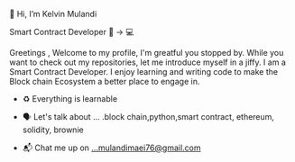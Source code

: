 👋 Hi, I’m Kelvin Mulandi

 Smart Contract Developer 👀 -> 💻



Greetings , Welcome to my profile, I'm greatful you stopped by. While you want to check out my repositories, let me introduce myself in a jiffy. I am a Smart Contract Developer. I enjoy learning and writing code to make the Block chain Ecosystem a better place to engage in.
 
- ♻️ Everything is learnable  

- 🗣️ Let's talk about ... .block chain,python,smart contract, ethereum, solidity, brownie

- 📬 Chat me up on ...mulandimaei76@gmail.com

<!---
aggviolinist/aggviolinist is a ✨ special ✨ repository because its `README.md` (this file) appears on your GitHub profile.
You can click the Preview link to take a look at your changes.
--->



